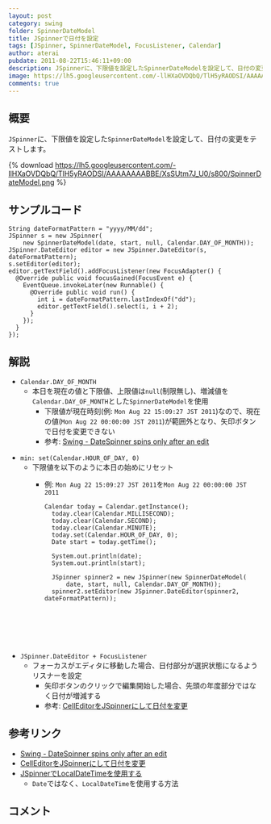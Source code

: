 ```yaml
---
layout: post
category: swing
folder: SpinnerDateModel
title: JSpinnerで日付を設定
tags: [JSpinner, SpinnerDateModel, FocusListener, Calendar]
author: aterai
pubdate: 2011-08-22T15:46:11+09:00
description: JSpinnerに、下限値を設定したSpinnerDateModelを設定して、日付の変更をテストします。
image: https://lh5.googleusercontent.com/-llHXaOVDQbQ/TlH5yRAODSI/AAAAAAAABBE/XsSUtm7J_U0/s800/SpinnerDateModel.png
comments: true
---
```

## 概要
`JSpinner`に、下限値を設定した`SpinnerDateModel`を設定して、日付の変更をテストします。

{% download https://lh5.googleusercontent.com/-llHXaOVDQbQ/TlH5yRAODSI/AAAAAAAABBE/XsSUtm7J_U0/s800/SpinnerDateModel.png %}

## サンプルコード
<pre class="prettyprint"><code>String dateFormatPattern = "yyyy/MM/dd";
JSpinner s = new JSpinner(
    new SpinnerDateModel(date, start, null, Calendar.DAY_OF_MONTH));
JSpinner.DateEditor editor = new JSpinner.DateEditor(s, dateFormatPattern);
s.setEditor(editor);
editor.getTextField().addFocusListener(new FocusAdapter() {
  @Override public void focusGained(FocusEvent e) {
    EventQueue.invokeLater(new Runnable() {
      @Override public void run() {
        int i = dateFormatPattern.lastIndexOf("dd");
        editor.getTextField().select(i, i + 2);
      }
    });
  }
});
</code></pre>

## 解説
- `Calendar.DAY_OF_MONTH`
    - 本日を現在の値と下限値、上限値は`null`(制限無し)、増減値を`Calendar.DAY_OF_MONTH`とした`SpinnerDateModel`を使用
        - 下限値が現在時刻(例: `Mon Aug 22 15:09:27 JST 2011`)なので、現在の値(`Mon Aug 22 00:00:00 JST 2011`)が範囲外となり、矢印ボタンで日付を変更できない
        - 参考: [Swing - DateSpinner spins only after an edit](https://community.oracle.com/thread/2268752)

<!-- dummy comment line for breaking list -->

- `min: set(Calendar.HOUR_OF_DAY, 0)`
    - 下限値を以下のように本日の始めにリセット
        - 例: `Mon Aug 22 15:09:27 JST 2011`を`Mon Aug 22 00:00:00 JST 2011`
            
            <pre class="prettyprint"><code>Calendar today = Calendar.getInstance();
            today.clear(Calendar.MILLISECOND);
            today.clear(Calendar.SECOND);
            today.clear(Calendar.MINUTE);
            today.set(Calendar.HOUR_OF_DAY, 0);
            Date start = today.getTime();
            
            System.out.println(date);
            System.out.println(start);
            
            JSpinner spinner2 = new JSpinner(new SpinnerDateModel(
                date, start, null, Calendar.DAY_OF_MONTH));
            spinner2.setEditor(new JSpinner.DateEditor(spinner2, dateFormatPattern));
</code></pre>
- `JSpinner.DateEditor + FocusListener`
    - フォーカスがエディタに移動した場合、日付部分が選択状態になるようリスナーを設定
        - 矢印ボタンのクリックで編集開始した場合、先頭の年度部分ではなく日付が増減する
        - 参考: [CellEditorをJSpinnerにして日付を変更](http://ateraimemo.com/Swing/DateCellEditor.html)

<!-- dummy comment line for breaking list -->

## 参考リンク
- [Swing - DateSpinner spins only after an edit](https://community.oracle.com/thread/2268752)
- [CellEditorをJSpinnerにして日付を変更](http://ateraimemo.com/Swing/DateCellEditor.html)
- [JSpinnerでLocalDateTimeを使用する](http://ateraimemo.com/Swing/SpinnerLocalDateTimeModel.html)
    - `Date`ではなく、`LocalDateTime`を使用する方法

<!-- dummy comment line for breaking list -->


## コメント
